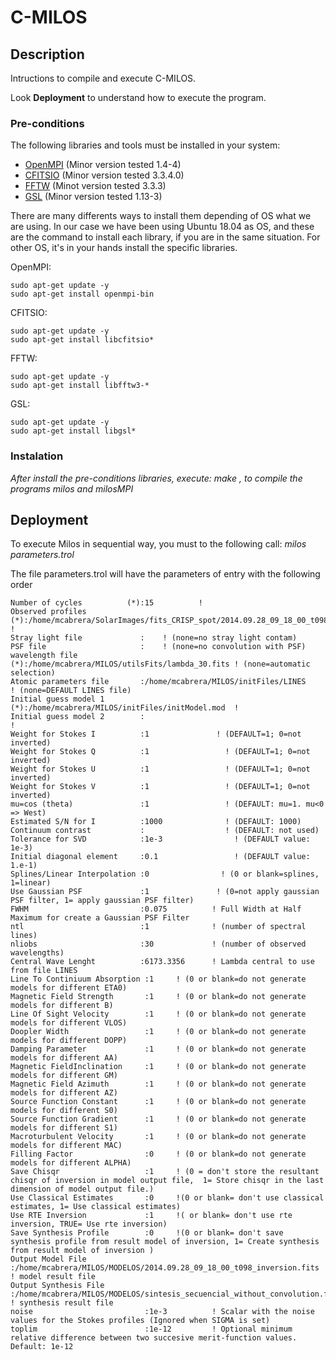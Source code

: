 # C-MILOS


## Description 

Intructions to compile and execute  C-MILOS. 

Look **Deployment** to understand how to execute the program.


### Pre-conditions 

The following libraries and tools must be installed in your system: 

- [OpenMPI](https://www.open-mpi.org/) (Minor version tested 1.4-4)
- [CFITSIO](https://heasarc.gsfc.nasa.gov/fitsio/) (Minor version tested 3.3.4.0)
- [FFTW](http://www.fftw.org/)  (Minot version tested 3.3.3)
- [GSL](https://www.gnu.org/software/gsl/) (Minor version tested 1.13-3)
  
There are many differents ways to install them depending of OS what we are using. In our case we have been using Ubuntu 18.04 as OS, and these are the command to install each library, if you are in the same situation. For other OS, it's in your hands install the specific libraries.

OpenMPI: 

```
sudo apt-get update -y 
sudo apt-get install openmpi-bin
```

CFITSIO:

```
sudo apt-get update -y 
sudo apt-get install libcfitsio*
```

FFTW:

```
sudo apt-get update -y 
sudo apt-get install libfftw3-*
```

GSL:

```
sudo apt-get update -y 
sudo apt-get install libgsl*
```

### Instalation

_After install the pre-conditions libraries, execute: make , to compile the programs milos and milosMPI_



## Deployment

To execute Milos in sequential way, you must to the following call: 
_milos parameters.trol_

The file  parameters.trol  will have the parameters of entry with the following order 

```
Number of cycles          (*):15          ! 
Observed profiles         (*):/home/mcabrera/SolarImages/fits_CRISP_spot/2014.09.28_09_18_00_t098.fits !
Stray light file             :    ! (none=no stray light contam)
PSF file                     :    ! (none=no convolution with PSF)
wavelength file           (*):/home/mcabrera/MILOS/utilsFits/lambda_30.fits ! (none=automatic selection)
Atomic parameters file       :/home/mcabrera/MILOS/initFiles/LINES      ! (none=DEFAULT LINES file)
Initial guess model 1     (*):/home/mcabrera/MILOS/initFiles/initModel.mod  !
Initial guess model 2        :                                           !
Weight for Stokes I          :1               ! (DEFAULT=1; 0=not inverted)
Weight for Stokes Q          :1                 ! (DEFAULT=1; 0=not inverted)
Weight for Stokes U          :1                 ! (DEFAULT=1; 0=not inverted)
Weight for Stokes V          :1                 ! (DEFAULT=1; 0=not inverted)
mu=cos (theta)               :1                 ! (DEFAULT: mu=1. mu<0 => West)
Estimated S/N for I          :1000              ! (DEFAULT: 1000) 
Continuum contrast           :                  ! (DEFAULT: not used)
Tolerance for SVD            :1e-3                ! (DEFAULT value: 1e-3)
Initial diagonal element     :0.1                 ! (DEFAULT value: 1.e-1)
Splines/Linear Interpolation :0                ! (0 or blank=splines, 1=linear)
Use Gaussian PSF             :1               ! (0=not apply gaussian PSF filter, 1= apply gaussian PSF filter)
FWHM                         :0.075          ! Full Width at Half Maximum for create a Gaussian PSF Filter 
ntl                          :1              ! (number of spectral lines)
nliobs                       :30             ! (number of observed wavelengths)
Central Wave Lenght          :6173.3356      ! Lambda central to use from file LINES 
Line To Continiuum Absorption :1     ! (0 or blank=do not generate models for different ETA0)
Magnetic Field Strength       :1     ! (0 or blank=do not generate models for different B)
Line Of Sight Velocity        :1     ! (0 or blank=do not generate models for different VLOS)
Doopler Width                 :1     ! (0 or blank=do not generate models for different DOPP)
Damping Parameter             :1     ! (0 or blank=do not generate models for different AA)
Magnetic FieldInclination     :1     ! (0 or blank=do not generate models for different GM)
Magnetic Field Azimuth        :1     ! (0 or blank=do not generate models for different AZ)
Source Function Constant      :1     ! (0 or blank=do not generate models for different S0)
Source Function Gradient      :1     ! (0 or blank=do not generate models for different S1)
Macroturbulent Velocity       :1     ! (0 or blank=do not generate models for different MAC)
Filling Factor                :0     ! (0 or blank=do not generate models for different ALPHA)
Save Chisqr                   :1     ! (0 = don't store the resultant chisqr of inversion in model output file,  1= Store chisqr in the last dimension of model output file.)
Use Classical Estimates       :0     !(0 or blank= don't use classical estimates, 1= Use classical estimates)
Use RTE Inversion             :1     !( or blank= don't use rte inversion, TRUE= Use rte inversion)
Save Synthesis Profile        :0     !(0 or blank= don't save synthesis profile from result model of inversion, 1= Create synthesis from result model of inversion )
Output Model File             :/home/mcabrera/MILOS/MODELOS/2014.09.28_09_18_00_t098_inversion.fits       ! model result file
Output Synthesis File         :/home/mcabrera/MILOS/MODELOS/sintesis_secuencial_without_convolution.fits ! synthesis result file
noise                         :1e-3          ! Scalar with the noise values for the Stokes profiles (Ignored when SIGMA is set)
toplim                        :1e-12         ! Optional minimum relative difference between two succesive merit-function values. Default: 1e-12
```





